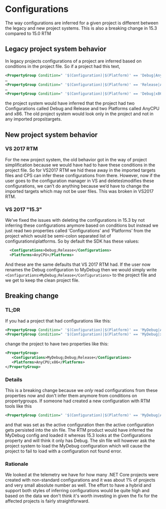 # Configurations

The way configurations are inferred for a given project is different between the legacy and new project systems. This is also a breaking change in 15.3 compared to 15.0 RTM

## Legacy project system behavior  
In legacy projects configurations of a project are inferred based on conditions in the project file. So if a project had this text,
```xml
<PropertyGroup Condition=" '$(Configuration)|$(Platform)' == 'Debug|AnyCPU' ">
…
<PropertyGroup Condition=" '$(Configuration)|$(Platform)' == 'Release|AnyCPU' ">
…
<PropertyGroup Condition=" '$(Configuration)|$(Platform)' == 'Debug|x86' ">
```

the project system would have inferred that the project had two Configurations called Debug and Release and two Platforms called AnyCPU and x86. The old project system would look only in the project and not in any imported props\targets. 

## New project system behavior

### VS 2017 RTM
For the new project system, the old behavior got in the way of project simplification because we would have had to have these conditions in the project file. So for VS2017 RTM we hid these away in the imported targets files and CPS can infer these configurations from there. However, now if the user goes to the configuration manager in VS and deletes\modifies these configurations, we can’t do anything because we’d have to change the imported targets which may not be user files. This was broken in VS2017 RTM.

### VS 2017 "15.3" 
We’ve fixed the issues with deleting the configurations in 15.3 by not inferring these configurations anymore based on conditions but instead we just read two properties called ‘Configurations’ and ‘Platforms’ from the project which would be semi-colon separated list of configurations\platforms. So by default the SDK has these values:

```xml
  <Configurations>Debug;Release</Configurations>
  <Platforms>AnyCPU</Platforms>
```

And these are the same defaults that VS 2017 RTM had. If the user now renames the Debug configuration to MyDebug then we would simply write `<Configurations>MyDebug;Release</Configurations>` to the project file and we get to keep the clean project file.
 
## Breaking change

### TL;DR
If you had a project that had configurations like this:
```xml
<PropertyGroup Condition=" '$(Configuration)|$(Platform)' == 'MyDebug|AnyCPU' " />
<PropertyGroup Condition=" '$(Configuration)|$(Platform)' == 'MyDebug|x86' " />
```

change the project to have two properties like this:
```xml
<PropertyGroup>
   <Configurations>MyDebug;Debug;Release</Configurations>
   <Platforms>AnyCPU;x86</Platforms>
</PropertyGroup>
```

### Details

This is a breaking change because we *only* read configurations from these properties now and don't infer them anymore from conditions on propertygroups. If someone had created a new configuration with RTM tools like this
```xml
<PropertyGroup Condition=" '$(Configuration)|$(Platform)' == 'MyDebug|AnyCPU' ">
```
and that was set as the active configuration then the active configuration gets persisted into the sln file. The RTM product would have inferred the MyDebug config and loaded it whereas 15.3 looks at the Configurations property and will think it only has Debug. The sln file will however ask the project system to load the MyDebug configuration which will cause the project to fail to load with a configuration not found error.
 
### Rationale
We looked at the telemetry we have for how many .NET Core projects were created with non-standard configurations and it was about 1% of projects and very small absolute number as well. The effort to have a hybrid and support both styles of inferring configurations would be quite high and based on the data we don't think it's worth investing in given the fix for the affected projects is fairly straightforward. 

